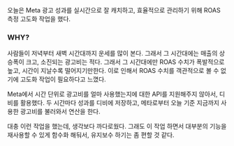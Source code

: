 오늘은 Meta 광고 성과를 실시간으로 잘 캐치하고, 효율적으로 관리하기 위해 ROAS 측정 고도화 작업을 했다.

### WHY?

사람들이 저녁부터 새벽 시간대까지 운세를 많이 본다. 그래서 그 시간대에는 매출의 상승폭이 크고, 소진되는 광고비는 적다.
그래서 그 시간대에만 ROAS 수치가 폭발적으로 높고, 시간이 지날수록 떨어지기만한다.
이로 인해서 ROAS 수치를 객관적으로 볼 수 없기에 고도화 작업이 필요하다고 느꼈다.

Meta에서 시간 단위로 광고비를 얼마 사용했는지에 대한 API를 지원해주지 않아서, 디비를 활용했다.
두 시간마다 성과를 디비에 저장하고, 메타로부터 오늘 기준 지금까지 사용한 광고비를 불러와서 연산을 한다.

대충 이런 작업을 했는데, 생각보다 까다로웠다. 그래도 이 작업 하면서 대부분의 기능을 재사용할 수 있게 함수화 해둬서, 유지보수 하기는 좀 편할 것 같다.
